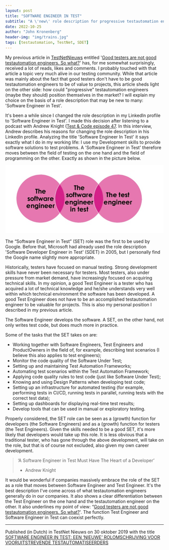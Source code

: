 ```yaml
---
layout: post
title: "SOFTWARE ENGINEER IN TEST"
subtitle: "A \'new\' role description for progressive testautomation engineers"
date: 2022-10-25
author: "John Kronenberg"
header-img: "img/trains.jpg"
tags: [testautomation, TestNet, SDET]
---
```


My previous article in [TestNetNieuws](https://www.testnet.org/nieuwsmagazine/) entitled '[Good testers are not good testautomation engineers. So what?](https://www.testautomate-it.com/2022/10/23/goodtesters/)' has, for me somewhat surprisingly, received a lot of reads, likes and comments. I probably touched with that article a topic very much alive in our testing community. While that article was mainly about the fact that good testers don't have to be good testautomation engineers to be of value to projects, this article sheds light on the other side: how could "progressive" testautomation engineers (maybe they should) position themselves in the market? I will explain my choice on the basis of a role description that may be new to many: 'Software Engineer in Test'.

It's been a while since I changed the role description in my LinkedIn profile to 'Software Engineer in Test'. I made this decision after listening to a podcast with Andrew Knight ([Test & Code episode 47](https://testandcode.com/47). In this interview, Andrew describes his reasons for changing the role description in his LinkedIn profile. Analyzing the title 'Software Engineer In Test' it says exactly what I do in my working life: I use my Development skills to provide software solutions to test problems. A 'Software Engineer in Test' therefore moves between the field of testing on the one hand and the field of programming on the other. Exactly as shown in the picture below.

![software developer in test](/img/softwareengineertest.png)

The “Software Engineer in Test” (SET) role was the first to be used by Google. Before that, Microsoft had already used the role description 'Software Developer Engineer in Test' (SDET) in 2005, but I personally find the Google name slightly more appropriate.

Historically, testers have focused on manual testing. Strong development skills have never been necessary for testers. Most testers, also under pressure from market demand, have increasingly focused on acquiring technical skills. In my opinion, a good Test Engineer is a tester who has acquired a lot of technical knowledge and he/she understands very well within which technical environment the software has been developed. A good Test Engineer does not have to be an accomplished testautomation engineer to be valuable for projects. This is also my personal position I described in my previous article.

The Software Engineer develops the software. A SET, on the other hand, not only writes test code, but does much more in practice.

Some of the tasks that the SET takes on are:
- Working together with Software Engineers, Test Engineers and ProductOwners in the field of, for example, describing test scenarios (I believe this also applies to test engineers);
- Monitor the code quality of the Software Under Test;
- Setting up and maintaining Test Automation Frameworks;
- Automating test scenarios within the Test Automation Framework;
- Applying code quality rules to test code (just like Software Under Test);
- Knowing and using Design Patterns when developing test code;
- Setting up an infrastructure for automated testing (for example, performing tests in CI/CD, running tests in parallel, running tests with the correct test data);
- Setting up dashboards for displaying real-time test results;
- Develop tools that can be used in manual or exploratory testing.

Properly considered, the SET role can be seen as a (growth) function for developers (the Software Engineers) and as a (growth) function for testers (the Test Engineers). Given the skills needed to be a good SET, it's more likely that developers would take up this role. It is less obvious that a traditional tester, who has gone through the above development, will take on the role, but that is of course not excluded, also given my own career development.

>‘A Software Engineer in Test Must Have The Heart of a Developer’
>- Andrew Knight

It would be wonderful if companies massively embrace the role of the SET as a role that moves between Software Engineer and Test Engineer. It's the best description I've come across of what testautomation engineers generally do in our companies. It also shows a clear differentiation between the Test Engineer on the one hand and the testautomation engineer on the other. It also underlines my point of view: “[Good testers are not good testautomation engineers. So what?](https://www.testautomate-it.com/2022/10/23/goodtesters/)'. The function Test Engineer and Software Engineer in Test can coexist perfectly.

---

Published (in Dutch) in TestNet Nieuws on 30 oktober 2019 with the title [SOFTWARE ENGINEER IN TEST: EEN ‘NIEUWE’ ROLOMSCHRIJVING VOOR VOORUITSTREVENDE TESTAUTOMATISEERDERS](https://www.testnet.org/artikelen/software-engineer-in-test-een-nieuwe-rolomschrijving-voor-vooruitstrevende-testautomatiseerders/)